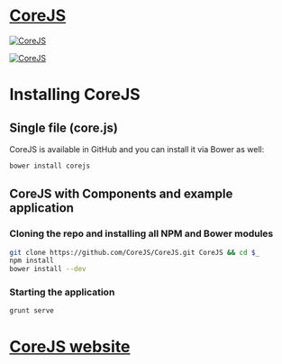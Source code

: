 [CoreJS](http://corejs.github.io)
======

[![CoreJS](https://raw.github.com/CoreJS/CoreJS/master/app/i/logo.png "CoreJS")](http://corejs.github.io)

[![CoreJS](https://raw.github.com/CoreJS/CoreJS/master/app/i/core.png "CoreJS")](http://corejs.github.io)

# Installing CoreJS

## Single file (core.js)
CoreJS is available in GitHub and you can install it via Bower as well:
```bash
bower install corejs
```

## CoreJS with Components and example application

### Cloning the repo and installing all NPM and Bower modules
```bash
git clone https://github.com/CoreJS/CoreJS.git CoreJS && cd $_
npm install
bower install --dev
```

### Starting the application
```bash
grunt serve
```

# [CoreJS website](http://corejs.github.io)